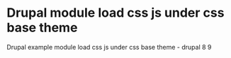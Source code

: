 # Drupal module load css js under css base theme
 Drupal example module load css js under css base theme - drupal 8 9
